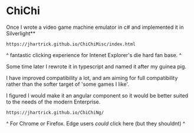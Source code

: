 # ChiChi
 Once I wrote a video game machine emulator in c# and implemented it in Silverlight**   

    https://jhartrick.github.io/ChiChiMisc/index.html
 
 ^ fantastic clicking experience for Intenet Explorer's die hard fan base. ^
  
 Some time later I rewrote it in typescript and named it after my guinea pig.  
 
 I have improved compatibility a lot, and am aiming for full compatibility rather than the softer target of 'some games I like'.
 
I figured I would make it an angular component so it would be better suited to the needs of the modern Enterprise.

    https://jhartrick.github.io/ChiChiNg/

^ For Chrome or Firefox.  Edge users *could* click here (but they shouldnt) ^

